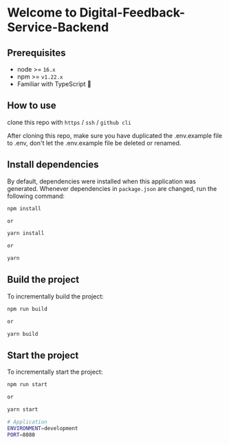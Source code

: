 # Welcome to Digital-Feedback-Service-Backend

## Prerequisites

- node >= `16.x`
- npm >= `v1.22.x`
- Familiar with TypeScript 💪

## How to use

clone this repo with `https` / `ssh` / `github cli`

After cloning this repo, make sure you have duplicated the .env.example file to .env, don't let the .env.example file be deleted or renamed.

## Install dependencies

By default, dependencies were installed when this application was generated.
Whenever dependencies in `package.json` are changed, run the following command:

```sh
npm install

or

yarn install

or

yarn
```

## Build the project

To incrementally build the project:

```sh
npm run build

or

yarn build
```

## Start the project

To incrementally start the project:

```sh
npm run start

or

yarn start
```

```sh
# Application
ENVIRONMENT=development
PORT=8080
```
